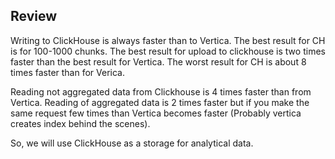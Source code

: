 ## Review
Writing to ClickHouse is always faster than to Vertica. The best result for CH is for  100-1000 chunks. The best result for upload to clickhouse is two times faster than the best result for Vertica. The worst result for CH is about 8 times faster than for Verica.

Reading not aggregated data from Clickhouse is 4 times faster than from Vertica. Reading of aggregated data is 2 times faster but if you make the same request few times than Vertica becomes faster (Probably vertica creates index behind the scenes).

So, we will use ClickHouse as a storage for analytical data.